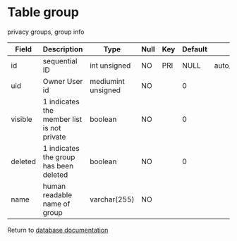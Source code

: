 Table group
===========
privacy groups, group info

| Field | Description | Type | Null | Key | Default | Extra |
| ----- | ----------- | ---- | ---- | --- | ------- | ----- |
| id      | sequential ID                              | int unsigned       | NO | PRI | NULL | auto_increment |    
| uid     | Owner User id                              | mediumint unsigned | NO |     | 0    |                |    
| visible | 1 indicates the member list is not private | boolean            | NO |     | 0    |                |    
| deleted | 1 indicates the group has been deleted     | boolean            | NO |     | 0    |                |    
| name    | human readable name of group               | varchar(255)       | NO |     |      |                |    

Return to [database documentation](help/database)
